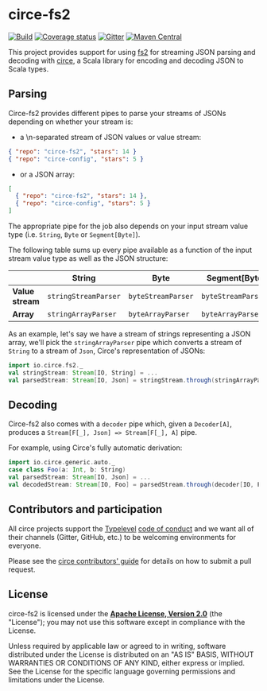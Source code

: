 # circe-fs2

[![Build](https://github.com/circe/circe-fs2/workflows/Continuous%20Integration/badge.svg)](https://github.com/circe/circe-fs2/actions)
[![Coverage status](https://img.shields.io/codecov/c/github/circe/circe-fs2/master.svg)](https://codecov.io/github/circe/circe-fs2)
[![Gitter](https://img.shields.io/badge/gitter-join%20chat-green.svg)](https://gitter.im/circe/circe)
[![Maven Central](https://img.shields.io/maven-central/v/io.circe/circe-fs2_2.12.svg)](https://maven-badges.herokuapp.com/maven-central/io.circe/circe-fs2_2.12)

This project provides support for using [fs2][fs2] for streaming JSON parsing and decoding with
[circe][circe], a Scala library for encoding and decoding JSON to Scala types.

## Parsing

Circe-fs2 provides different pipes to parse your streams of JSONs depending on whether your stream
is:

- a \n-separated stream of JSON values or value stream:

```json
{ "repo": "circe-fs2", "stars": 14 }
{ "repo": "circe-config", "stars": 5 }
```

- or a JSON array:

```json
[
  { "repo": "circe-fs2", "stars": 14 },
  { "repo": "circe-config", "stars": 5 }
]
```

The appropriate pipe for the job also depends on your input stream value type (i.e. `String`, `Byte`
or `Segment[Byte]`).

The following table sums up every pipe available as a function of the input stream value type as
well as the JSON structure:

|                |String              |Byte              |Segment[Byte]      |
|----------------|--------------------|------------------|-------------------|
|__Value stream__|`stringStreamParser`|`byteStreamParser`|`byteStreamParserS`|
|__Array__       |`stringArrayParser` |`byteArrayParser` |`byteArrayParserS` |

As an example, let's say we have a stream of strings representing a JSON array, we'll
pick the `stringArrayParser` pipe which converts a stream of `String` to a stream of `Json`, Circe's
representation of JSONs:

```scala
import io.circe.fs2._
val stringStream: Stream[IO, String] = ...
val parsedStream: Stream[IO, Json] = stringStream.through(stringArrayParser)
```

## Decoding

Circe-fs2 also comes with a `decoder` pipe which, given a `Decoder[A]`, produces a
`Stream[F[_], Json] => Stream[F[_], A]` pipe.

For example, using Circe's fully automatic derivation:

```scala
import io.circe.generic.auto._
case class Foo(a: Int, b: String)
val parsedStream: Stream[IO, Json] = ...
val decodedStream: Stream[IO, Foo] = parsedStream.through(decoder[IO, Foo])
```

## Contributors and participation

All circe projects support the [Typelevel][typelevel] [code of conduct][code-of-conduct] and we want
all of their channels (Gitter, GitHub, etc.) to be welcoming environments for everyone.

Please see the [circe contributors' guide][contributing] for details on how to submit a pull
request.

## License

circe-fs2 is licensed under the **[Apache License, Version 2.0][apache]**
(the "License"); you may not use this software except in compliance with the
License.

Unless required by applicable law or agreed to in writing, software
distributed under the License is distributed on an "AS IS" BASIS,
WITHOUT WARRANTIES OR CONDITIONS OF ANY KIND, either express or implied.
See the License for the specific language governing permissions and
limitations under the License.

[apache]: http://www.apache.org/licenses/LICENSE-2.0
[circe]: https://github.com/circe/circe
[code-of-conduct]: http://typelevel.org/conduct.html
[contributing]: https://circe.github.io/circe/contributing.html
[fs2]: https://github.com/functional-streams-for-scala/fs2
[typelevel]: http://typelevel.org/
